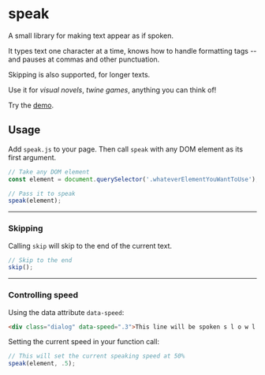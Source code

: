 # speak

A small library for making text appear as if spoken.

It types text one character at a time, knows how to handle formatting tags -- and pauses at commas and other punctuation.

Skipping is also supported, for longer texts.

Use it for _visual novels_, _twine games_, anything you can think of!

Try the [demo](https://nuel.github.io/speak/demo.html).

## Usage

Add `speak.js` to your page. Then call `speak` with any DOM element as its first argument.

```javascript
// Take any DOM element
const element = document.querySelector('.whateverElementYouWantToUse');

// Pass it to speak
speak(element);
```
_____________

### Skipping

Calling `skip` will skip to the end of the current text.

```javascript
// Skip to the end
skip();
```

_____________

### Controlling speed

Using the data attribute `data-speed`:
```html
<div class="dialog" data-speed=".3">This line will be spoken s l o w l y.</div>
```

Setting the current speed in your function call:
```javascript
// This will set the current speaking speed at 50%
speak(element, .5);
```